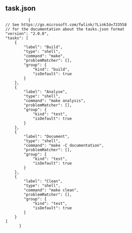 ## task.json
              {   
    // See https://go.microsoft.com/fwlink/?LinkId=733558
    // for the documentation about the tasks.json format
    "version": "2.0.0",
    "tasks": [
        {
            "label": "Build",
            "type": "shell",
            "command": "make",
            "problemMatcher": [],
            "group": {
                "kind": "build",
                "isDefault": true
            }
        },
        {
            "label": "Analyse",
            "type": "shell",
            "command": "make analysis",
            "problemMatcher": [],
            "group": {
                "kind": "test",
                "isDefault": true
            }
        },
        {
            "label": "Document",
            "type": "shell",
            "command": "make -C documentation",
            "problemMatcher": [],
            "group": {
                "kind": "test",
                "isDefault": true
            }
        },
        {
            "label": "Clean",
            "type": "shell",
            "command": "make clean",
            "problemMatcher": [],
            "group": {
                "kind": "test",
                "isDefault": true
            }
        }
    ]
          }
